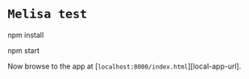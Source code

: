 # `Melisa test`

npm install

npm start

Now browse to the app at [`localhost:8000/index.html`][local-app-url].